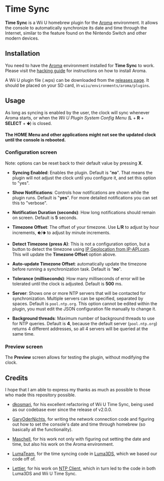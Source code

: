 # Time Sync

**Time Sync** is a Wii U homebrew plugin for the [Aroma](https://aroma.foryour.cafe/)
environment. It allows the console to automatically synchronize its date and time through
the Internet, similar to the feature found on the Nintendo Switch and other modern
devices.


## Installation

You need to have the [Aroma](https://aroma.foryour.cafe/) environment installed for **Time
Sync** to work. Please visit the [hacking guide](https://wiiu.hacks.guide/) for
instructions on how to install Aroma.

A Wii U plugin file (.wps) can be downloaded from the [releases page](releases). It should
be placed on your SD card, in `wiiu/environments/aroma/plugins`.


## Usage

As long as syncing is enabled by the user, the clock will sync whenever Aroma starts, or
when the *Wii U Plugin System Config Menu* (**L** + **R** + **SELECT** + **🡻**) is closed.

**The HOME Menu and other applications might not see the updated clock until the console
is rebooted.**


### Configuration screen

Note: options can be reset back to their default value by pressing **X**.

 - **Syncing Enabled**: Enables the plugin. Default is "**no**". That means the plugin
   will not adjust the clock until you configure it, and set this option to "yes".

 - **Show Notifications**: Controls how notifications are shown while the plugin
   runs. Default is "**yes**". For more detailed notifications you can set this to
   "verbose".

 - **Notification Duration (seconds)**: How long notifications should remain on
   screen. Default is **5** seconds.

 - **Timezone Offset**: The offset of your timezone. Use **L**/**R** to adjust by hour
   increments, **🡸**/**🡺** to adjust by minute increments.

 - **Detect Timezone (press A)**: This is not a configuration option, but a button to
   detect the timezone using [IP Geolocation from IP-API.com](https://ip-api.com). This
   will update the **Timezone Offset** option above.

 - **Auto-update Timezone Offset**: automatically update the timezone before running a
   synchronization task. Default is "**no**".

 - **Tolerance (milliseconds)**: How many milliseconds of error will be tolerated until
   the clock is adjusted. Default is **500** ms.

 - **Server**: Shows one or more NTP servers that will be contacted for
   synchronization. Multiple servers can be specified, separated by spaces. Default is
   `pool.ntp.org`. This option cannot be edited within the plugin, you must edit the JSON
   configuration file manually to change it.

 - **Background threads**: Maximum number of background threads to use for NTP
   queries. Default is **4**, because the default server (`pool.ntp.org`) returns 4
   different addresses, so all 4 servers will be queried at the same time.


### Preview screen

The **Preview** screen allows for testing the plugin, without modifying the clock.


## Credits

I hope that I am able to express my thanks as much as possible to those who made this
repository possible.

 - [dkosmari](https://github.com/dkosmari), for his excellent refactoring of Wii U Time
   Sync, being used as our codebase ever since the release of v2.0.0.

 - [GaryOderNichts](https://github.com/GaryOderNichts), for writing the network connection
   code and figuring out how to set the console's date and time through homebrew (so
   basically all the functionality).

 - [Maschell](https://github.com/Maschell), for his work not only with figuring out
   setting the date and time, but also his work on the Aroma environment.

 - [LumaTeam](https://github.com/LumaTeam), for the time syncing code in
   [Luma3DS](https://github.com/LumaTeam/Luma3DS), which we based our code off of.

 - [Lettier](https://github.com/lettier), for his work on [NTP
   Client](https://github.com/lettier/ntpclient), which in turn led to the code in both
   Luma3DS and Wii U Time Sync.
